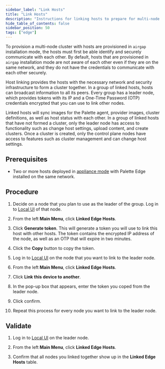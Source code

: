 ```yaml
---
sidebar_label: "Link Hosts"
title: "Link Hosts"
description: "Instructions for linking hosts to prepare for multi-node cluster creation."
hide_table_of_contents: false
sidebar_position: 50
tags: ["edge"]
---
```


To provision a multi-node cluster with hosts are provisioned in `airgap` installation mode, the hosts must first be able
identify and securely communicate with each other. By default, hosts that are provisioned in `airgap` installation mode
are not aware of each other even if they are on the same network, and they do not have the credentials to communicate
with each other securely.

Host linking provides the hosts with the necessary network and security infrastructure to form a cluster together. In a
group of linked hosts, hosts can broadcast information to all its peers. Every group has a leader node, which provides
tokens with its IP and a One-Time Password (OTP) credentials encrypted that you can use to link other nodes.

Linked hosts will sync images for the Palette agent, provider images, cluster definitions, as well as host status with
each other. In a group of linked hosts that have not formed a cluster, only the leader node has access to functionality
such as change host settings, upload content, and create clusters. Once a cluster is created, only the control plane
nodes have access to features such as cluster management and can change host settings.

## Prerequisites

- Two or more hosts deployed in [appliance mode](../../../../deployment-modes/appliance-mode.md) with Palette Edge
  installed on the same network.

## Procedure

1. Decide on a node that you plan to use as the leader of the group. Log in to
   [Local UI](../host-management/access-console.md) of that node.

2. From the left **Main Menu**, click **Linked Edge Hosts**.

3. Click **Generate token**. This will generate a token you will use to link this host with other hosts. The token
   contains the encrypted IP address of the node, as well as an OTP that will expire in two minutes.

4. Click the **Copy** button to copy the token.

5. Log in to [Local UI](../host-management/access-console.md) on the node that you want to link to the leader node.

6. From the left **Main Menu**, click **Linked Edge Hosts**.

7. Click **Link this device to another**.

8. In the pop-up box that appears, enter the token you coped from the leader node.

9. Click confirm.

10. Repeat this process for every node you want to link to the leader node.

## Validate

1. Log in to [Local UI](../host-management/access-console.md) on the leader node.

2. From the left **Main Menu**, click **Linked Edge Hosts**.

3. Confirm that all nodes you linked together show up in the **Linked Edge Hosts** table.
